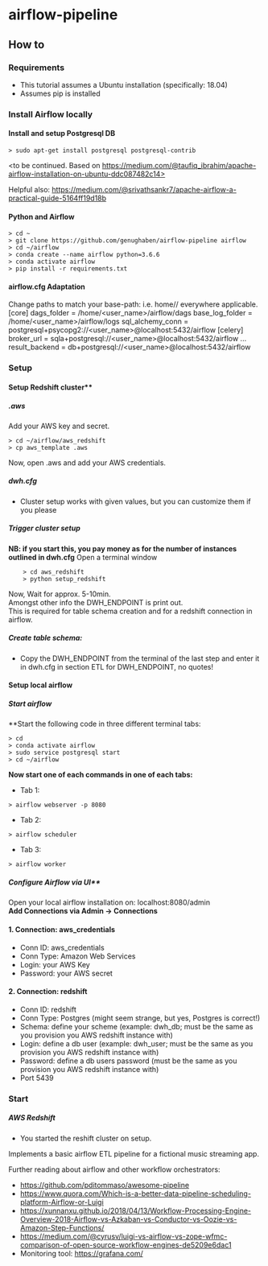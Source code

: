 # airflow-pipeline

## How to 

### Requirements
* This tutorial assumes a Ubuntu installation (specifically: 18.04)
* Assumes pip is installed

### Install Airflow locally

#### Install and setup Postgresql DB
```
> sudo apt-get install postgresql postgresql-contrib

```
<to be continued. Based on https://medium.com/@taufiq_ibrahim/apache-airflow-installation-on-ubuntu-ddc087482c14>

Helpful also: https://medium.com/@srivathsankr7/apache-airflow-a-practical-guide-5164ff19d18b

#### Python and Airflow
```
> cd ~
> git clone https://github.com/genughaben/airflow-pipeline airflow
> cd ~/airflow
> conda create --name airflow python=3.6.6
> conda activate airflow
> pip install -r requirements.txt
```

#### airflow.cfg Adaptation
Change paths to match your base-path: i.e. home/<hour-username>/ everywhere applicable.
[core]
dags_folder = /home/<user_name>/airflow/dags
base_log_folder = /home/<user_name>/airflow/logs
sql_alchemy_conn = postgresql+psycopg2://<user_name>@localhost:5432/airflow
[celery]
broker_url = sqla+postgresql://<user_name>@localhost:5432/airflow
...
result_backend = db+postgresql://<user_name>@localhost:5432/airflow


### Setup

#### Setup Redshift cluster**

##### .aws
Add your AWS key and secret.

```
> cd ~/airflow/aws_redshift
> cp aws_template .aws
```
Now, open .aws and add your AWS credentials.

##### dwh.cfg
* Cluster setup works with given values, but you can customize them if you please

##### Trigger cluster setup
**NB: if you start this, you pay money as for the number of instances outlined in dwh.cfg**
Open a terminal window
```
    > cd aws_redshift
    > python setup_redshift 
```
Now, Wait for approx. 5-10min.  
Amongst other info the DWH_ENDPOINT is print out.  
This is required for table schema creation and for a redshift connection in airflow.

##### Create table schema:
* Copy the DWH_ENDPOINT from the terminal of the last step and enter it in dwh.cfg in section ETL for DWH_ENDPOINT, no quotes!

#### Setup local airflow

##### Start airflow
**Start the following code in three different terminal tabs:
```
> cd 
> conda activate airflow
> sudo service postgresql start
> cd ~/airflow
```

**Now start one of each commands in one of each tabs:**
* Tab 1:
```
> airflow webserver -p 8080
```
* Tab 2:
```
> airflow scheduler
```
* Tab 3:
```
> airflow worker
```

##### Configure Airflow via UI**
Open your local airflow installation on: localhost:8080/admin  
**Add Connections via Admin -> Connections**

#### 1. Connection: aws_credentials
* Conn ID: aws_credentials
* Conn Type: Amazon Web Services
* Login: your AWS Key
* Password: your AWS secret

#### 2. Connection: redshift
* Conn ID: redshift
* Conn Type: Postgres (might seem strange, but yes, Postgres is correct!)
* Schema: define your scheme (example: dwh_db; must be the same as you provision you AWS redshift instance with)
* Login: define a db user (example: dwh_user; must be the same as you provision you AWS redshift instance with)
* Password: define a db users password (must be the same as you provision you AWS redshift instance with)
* Port 5439


### Start

##### AWS Redshift
* You started the reshift cluster on setup.


Implements a basic airflow ETL pipeline for a fictional music streaming app.


Further reading about airflow and other workflow orchestrators:
* https://github.com/pditommaso/awesome-pipeline
* https://www.quora.com/Which-is-a-better-data-pipeline-scheduling-platform-Airflow-or-Luigi
* https://xunnanxu.github.io/2018/04/13/Workflow-Processing-Engine-Overview-2018-Airflow-vs-Azkaban-vs-Conductor-vs-Oozie-vs-Amazon-Step-Functions/
* https://medium.com/@cyrusv/luigi-vs-airflow-vs-zope-wfmc-comparison-of-open-source-workflow-engines-de5209e6dac1
* Monitoring tool: https://grafana.com/